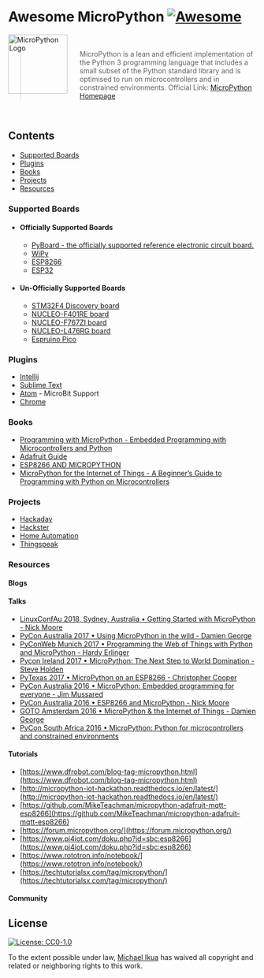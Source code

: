 # Awesome MicroPython [![Awesome](https://awesome.re/badge.svg)](https://awesome.re)

<a href="http://www.micropython.org/"><img src="https://avatars2.githubusercontent.com/u/6298560?s=200&v=4" alt="MicroPython Logo" align="left" style="margin-right: 25px" height=120></a>

<br>

> MicroPython is a lean and efficient implementation of the Python 3 programming language that includes a small subset of the Python standard library and is optimised to run on microcontrollers and in constrained environments. Official Link: [MicroPython Homepage](http://www.micropython.org/)

<br>

## Contents

- [Supported Boards](#supported-boards)
- [Plugins](#plugins)
- [Books](#books)
- [Projects](#projects)
- [Resources](#resources)

### Supported Boards

- #### Officially Supported Boards

  - [PyBoard - the officially supported reference electronic circuit board.](https://store.micropython.org/category/pyboards)
  - [WiPy](http://micropython.org/resources/docs/en/latest/wipy/)
  - [ESP8266](http://micropython.org/resources/docs/en/latest/esp8266/)
  - [ESP32](https://github.com/micropython/micropython/tree/master/ports/esp32)

- #### Un-Officially Supported Boards

  - [STM32F4 Discovery board](#)
  - [NUCLEO-F401RE board](#)
  - [NUCLEO-F767ZI board](#)
  - [NUCLEO-L476RG board](#)
  - [Espruino Pico](#)

### Plugins

- [Intellij](https://github.com/vlasovskikh/intellij-micropython)
- [Sublime Text](https://github.com/gepd/uPiotMicroPythonTool)
- [Atom](https://atom.io/packages/microbit-python) -  MicroBit Support
- [Chrome](https://chrome.google.com/webstore/detail/micropython/lhdjeebhcalhgnbigbngiaglmladclbo?hl=en-GB)

### Books

- [Programming with MicroPython - Embedded Programming with Microcontrollers and Python](http://shop.oreilly.com/product/0636920056515.do)
- [Adafruit Guide](https://cdn-learn.adafruit.com/downloads/pdf/micropython-basics-what-is-micropython.pdf)
- [ESP8266 AND MICROPYTHON](https://www.elektor.com/esp8266-and-micropython-e-book)
- [MicroPython for the Internet of Things - A Beginner’s Guide to Programming with Python on Microcontrollers](https://www.apress.com/gp/book/9781484231227)

### Projects

- [Hackaday](https://hackaday.io/projects?tag=micropython)
- [Hackster](https://www.hackster.io/projects/tags/micropython)
- [Home Automation](https://medium.com/@rxseger/esp8266-first-project-home-automation-with-relays-switches-pwm-and-an-adc-ad25f317c74f)
- [Thingspeak](https://blog.gypsyengineer.com/en/diy-electronics/micropython-esp8266-sending-data-to-thingspeak.html)

### Resources

#### Blogs

#### Talks

- [LinuxConfAu 2018, Sydney, Australia • Getting Started with MicroPython - Nick Moore](https://www.youtube.com/watch?v=inUMgHQ62sA)
- [PyCon Australia 2017 • Using MicroPython in the wild - Damien George](https://www.youtube.com/watch?v=WI-nTf5iM84)
- [PyConWeb Munich 2017 • Programming the Web of Things with Python and MicroPython - Hardy Erlinger](https://www.youtube.com/watch?v=_-jFb9HSdk4)
- [Pycon Ireland 2017 • MicroPython: The Next Step to World Domination - Steve Holden](https://www.youtube.com/watch?v=2gPU2CXiphQ&t=1460s)
- [PyTexas 2017 • MicroPython on an ESP8266 - Christopher Cooper](https://www.youtube.com/watch?v=V5xs2DpQi1s)
- [PyCon Australia 2016 • MicroPython: Embedded programming for everyone - Jim Mussared](https://www.youtube.com/watch?v=oCEZyJqkMrE)
- [PyCon Australia 2016 • ESP8266 and MicroPython - Nick Moore](https://www.youtube.com/watch?v=C19fFU-TVWU)
- [GOTO Amsterdam 2016 • MicroPython & the Internet of Things - Damien George](https://www.youtube.com/watch?v=EvGhPmPPzko&t=447s)
- [PyCon South Africa 2016 • MicroPython: Python for microcontrollers and constrained environments](https://www.youtube.com/watch?v=srrf-25_Ytw)

#### Tutorials

- [https://www.dfrobot.com/blog-tag-micropython.html](https://www.dfrobot.com/blog-tag-micropython.html)
- [http://micropython-iot-hackathon.readthedocs.io/en/latest/](http://micropython-iot-hackathon.readthedocs.io/en/latest/)
- [https://github.com/MikeTeachman/micropython-adafruit-mqtt-esp8266](https://github.com/MikeTeachman/micropython-adafruit-mqtt-esp8266)
- [https://forum.micropython.org/](https://forum.micropython.org/)
- [https://www.pi4iot.com/doku.php?id=sbc:esp8266](https://www.pi4iot.com/doku.php?id=sbc:esp8266)
- [https://www.rototron.info/notebook/](https://www.rototron.info/notebook/)
- [https://techtutorialsx.com/tag/micropython/](https://techtutorialsx.com/tag/micropython/)

#### Community

## License

[![License: CC0-1.0](https://licensebuttons.net/l/zero/1.0/80x15.png)](http://creativecommons.org/publicdomain/zero/1.0/)

To the extent possible under law, [Michael Ikua](https://github.com/ikuamike) has waived all copyright and related or neighboring rights to this work.